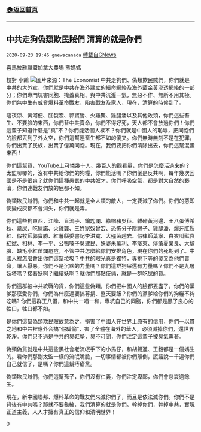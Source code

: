 ###  [:house:返回首頁](https://github.com/ourhimalayas/txt)
---

## 中共走狗偽類欺民賊們  清算的就是你們
`2020-09-23 19:46 gnewscanada` [轉載自GNews](https://gnews.org/zh-hant/380761/)

喜馬拉雅聯盟加拿大農場 熊媽媽

校對 小鷗
![](https://s3.amazonaws.com/gnews-media-offload/wp-content/uploads/2020/09/23193821/TheEconomist.jpg)圖片來源：The Economist
中共走狗們、偽類欺民賊們，你們就是中共的大外宣，你們就是中共在海外建立的續命網絡及海外藍金黃滲透網絡的一部分；你們專門坑害同胞、掩蓋真相、與中共沆瀣一氣，無惡不作、無所不用其極。你們無中生有威脅爆料革命戰友，陷害戰友及家人，現在，清算的時候到了。

瞎夜涼、黃河便、肛裂宏、郭寶勝、火雞龔、雞腿潘以及其他敗類，你們這些畜生、不要臉的東西，你們替中共賣命，你們不得好死，天人都不會放過你們！你們這輩子知道什麼是“真”不？你們能活個人樣不？你們就是中國人的恥辱，把同胞們的臉都丟到了外太空，你們這幫連畜生都不如的傻叉。你們無時無刻不是在犯罪，你們出賣了民族，出賣了億萬同胞。現在，我們要把你們清除出去，你們這幫混蛋東西！

你們這幫貨，YouTube上可憐幾十人、幾百人的觀看量，你們是怎麼活過來的？太監唧唧的，沒有中共給你們的狗糧，你們能活嗎？你們倒是反共啊，每年幾次回國是不是很爽？就你們這種愚蠢的中共奴才，你們呼吸空氣，都是對大自然的褻瀆，你們連戰友們放的屁都不如。

偽類欺民賊們，你們和中共一起就是全人類的敵人，一定要滅了你們。你們的惡即使變成灰都不會消失，你們就是毒。

你們這些狗東西，江峰、盲流子、鑰匙瀾、綠帽豬吳征、雜碎黃河邊、王八蛋傅希秋、韋屎、吃屎諾、火雞龔、三姓家奴曾宏、恐怖分子陰蹄子、雞腿潘、爆牙肛裂紅、假牧師郭寶勝、紅薯縣委書記李洪寬、大殭菌趙岩、假律師葉寧、白衣叫獸袁紅斌、相林、李一平、公鴨嗓子吳建民、妖婆朱萬利、李痿東、痔瘡夏業良、大驢臉、缺毛小紅苗爛痘痘，不管中共怎麼給你們安排角色，現在你們的死期到了。中國人裡怎麼會出你們這幫垃圾？中共的眼光真是獨特，專挑下等的傻叉為他們賣命，讓人厭惡。你們不是沉默的力量嗎？你們這群狗屎還有力量嗎？你們不是九層妖塔嗎？接著妖啊？繼續妖啊？就你們那點伎倆，就是一群吃屎的貨。

你們這群被中共統戰的貨，你們這些偽類，你們把中國人的臉都丟盡了。你們的黨爹那麼愛你們，你們為什麼還要搞募捐、整天要飯？你們的黨爹給你們的狗糧不夠吃嗎? 你們這群王八蛋，和中共一唱一和，專坑自己的同胞，你們都是黑了良心的牲口，牲口都不如。

是你們這幫偽類欺民賊故意為之，損害了中國人在世界上原有的信用，你們一以貫之地和中共裡應外合搞“假騙偷”，害了全體在海外的華人，必須滅掉你們，還世界乾淨。你們只不過是中共的臭鞋墊，臭不可聞，你們注定這輩子被臭氣熏著。

偽類偽貨就是中共這些黑社會老流氓手下的小馬仔，和胡錫進、王毅都是一個媽生的。看你們那副太監一樣的流氓嘴臉，一切事情都被你們顛倒，謊話說一千遍你們自己就信了，是嗎？你們這幫痔瘡黨。

偽類欺民賊們，你們這幫孫子，你們沒有仁義，你們注定卑鄙，你們會悲哀過餘生。

現在，新中國聯邦、爆料革命的戰友們來滅你們了，而且是依法滅你們。你們不是背後有中共嗎？那就不要龜縮，我們清算的就是你們。幹掉你們，幹掉中共，實現正道主義，人人才擁有真正的信仰和清明世界！

0
